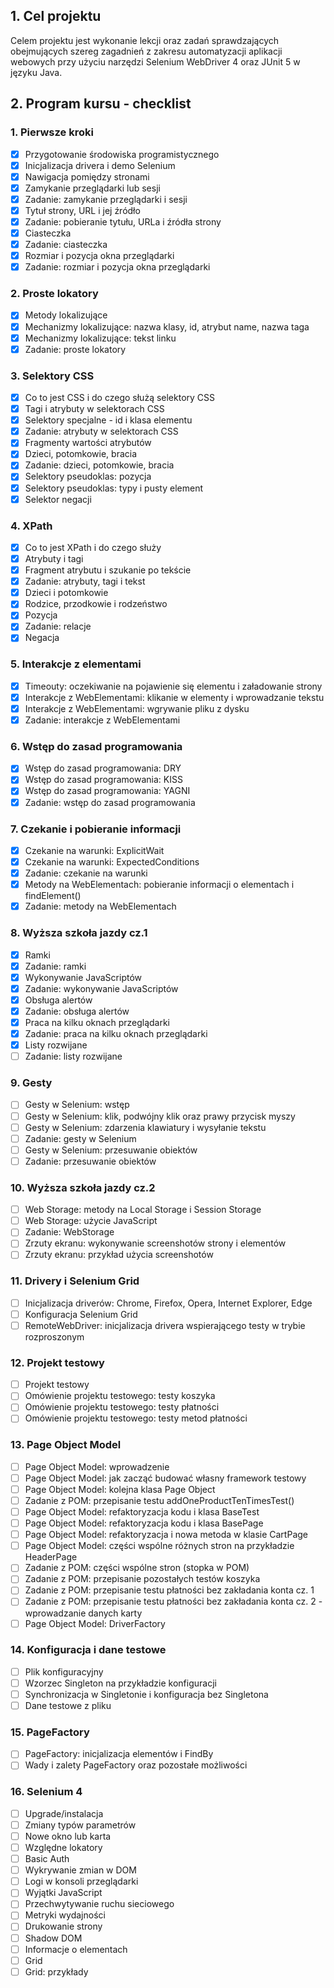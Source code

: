 ## 1.	Cel projektu
Celem projektu jest wykonanie lekcji oraz zadań sprawdzających obejmujących szereg zagadnień z zakresu automatyzacji 
aplikacji webowych przy użyciu narzędzi Selenium WebDriver 4 oraz JUnit 5 w języku Java.
## 2.	Program kursu - checklist
### 1. Pierwsze kroki
- [x] Przygotowanie środowiska programistycznego 
- [x] Inicjalizacja drivera i demo Selenium 
- [x] Nawigacja pomiędzy stronami 
- [x] Zamykanie przeglądarki lub sesji 
- [x] Zadanie: zamykanie przeglądarki i sesji 
- [x] Tytuł strony, URL i jej źródło
- [x] Zadanie: pobieranie tytułu, URLa i źródła strony
- [x] Ciasteczka
- [x] Zadanie: ciasteczka
- [x] Rozmiar i pozycja okna przeglądarki
- [x] Zadanie: rozmiar i pozycja okna przeglądarki
### 2. Proste lokatory
- [x] Metody lokalizujące
- [x] Mechanizmy lokalizujące: nazwa klasy, id, atrybut name, nazwa taga
- [x] Mechanizmy lokalizujące: tekst linku
- [x] Zadanie: proste lokatory
### 3. Selektory CSS
- [x] Co to jest CSS i do czego służą selektory CSS
- [x] Tagi i atrybuty w selektorach CSS
- [x] Selektory specjalne - id i klasa elementu
- [x] Zadanie: atrybuty w selektorach CSS
- [x] Fragmenty wartości atrybutów
- [x] Dzieci, potomkowie, bracia
- [x] Zadanie: dzieci, potomkowie, bracia
- [x] Selektory pseudoklas: pozycja
- [x] Selektory pseudoklas: typy i pusty element
- [x] Selektor negacji
### 4. XPath
- [x] Co to jest XPath i do czego służy
- [x] Atrybuty i tagi
- [x] Fragment atrybutu i szukanie po tekście
- [x] Zadanie: atrybuty, tagi i tekst
- [x] Dzieci i potomkowie
- [x] Rodzice, przodkowie i rodzeństwo
- [x] Pozycja
- [x] Zadanie: relacje
- [x] Negacja
### 5. Interakcje z elementami
- [x] Timeouty: oczekiwanie na pojawienie się elementu i załadowanie strony
- [x] Interakcje z WebElementami: klikanie w elementy i wprowadzanie tekstu
- [x] Interakcje z WebElementami: wgrywanie pliku z dysku
- [x] Zadanie: interakcje z WebElementami
### 6. Wstęp do zasad programowania
- [x] Wstęp do zasad programowania: DRY
- [x] Wstęp do zasad programowania: KISS
- [x] Wstęp do zasad programowania: YAGNI
- [x] Zadanie: wstęp do zasad programowania
### 7. Czekanie i pobieranie informacji
- [x] Czekanie na warunki: ExplicitWait
- [x] Czekanie na warunki: ExpectedConditions
- [x] Zadanie: czekanie na warunki
- [x] Metody na WebElementach: pobieranie informacji o elementach i findElement()
- [x] Zadanie: metody na WebElementach
### 8. Wyższa szkoła jazdy cz.1
- [x] Ramki
- [x] Zadanie: ramki
- [x] Wykonywanie JavaScriptów
- [x] Zadanie: wykonywanie JavaScriptów
- [x] Obsługa alertów
- [x] Zadanie: obsługa alertów
- [x] Praca na kilku oknach przeglądarki
- [x] Zadanie: praca na kilku oknach przeglądarki
- [x] Listy rozwijane
- [ ] Zadanie: listy rozwijane
### 9. Gesty
- [ ] Gesty w Selenium: wstęp
- [ ] Gesty w Selenium: klik, podwójny klik oraz prawy przycisk myszy
- [ ] Gesty w Selenium: zdarzenia klawiatury i wysyłanie tekstu
- [ ] Zadanie: gesty w Selenium
- [ ] Gesty w Selenium: przesuwanie obiektów
- [ ] Zadanie: przesuwanie obiektów
### 10. Wyższa szkoła jazdy cz.2
- [ ] Web Storage: metody na Local Storage i Session Storage
- [ ] Web Storage: użycie JavaScript
- [ ] Zadanie: WebStorage
- [ ] Zrzuty ekranu: wykonywanie screenshotów strony i elementów
- [ ] Zrzuty ekranu: przykład użycia screenshotów
### 11. Drivery i Selenium Grid
- [ ] Inicjalizacja driverów: Chrome, Firefox, Opera, Internet Explorer, Edge
- [ ] Konfiguracja Selenium Grid
- [ ] RemoteWebDriver: inicjalizacja drivera wspierającego testy w trybie rozproszonym
### 12. Projekt testowy
- [ ] Projekt testowy
- [ ] Omówienie projektu testowego: testy koszyka
- [ ] Omówienie projektu testowego: testy płatności
- [ ] Omówienie projektu testowego: testy metod płatności
### 13. Page Object Model
- [ ] Page Object Model: wprowadzenie
- [ ] Page Object Model: jak zacząć budować własny framework testowy
- [ ] Page Object Model: kolejna klasa Page Object
- [ ] Zadanie z POM: przepisanie testu addOneProductTenTimesTest()
- [ ] Page Object Model: refaktoryzacja kodu i klasa BaseTest
- [ ] Page Object Model: refaktoryzacja kodu i klasa BasePage
- [ ] Page Object Model: refaktoryzacja i nowa metoda w klasie CartPage
- [ ] Page Object Model: części wspólne różnych stron na przykładzie HeaderPage
- [ ] Zadanie z POM: części wspólne stron (stopka w POM)
- [ ] Zadanie z POM: przepisanie pozostałych testów koszyka
- [ ] Zadanie z POM: przepisanie testu płatności bez zakładania konta cz. 1
- [ ] Zadanie z POM: przepisanie testu płatności bez zakładania konta cz. 2 - wprowadzanie danych karty
- [ ] Page Object Model: DriverFactory
### 14. Konfiguracja i dane testowe
- [ ] Plik konfiguracyjny
- [ ] Wzorzec Singleton na przykładzie konfiguracji
- [ ] Synchronizacja w Singletonie i konfiguracja bez Singletona
- [ ] Dane testowe z pliku
### 15. PageFactory
- [ ] PageFactory: inicjalizacja elementów i FindBy
- [ ] Wady i zalety PageFactory oraz pozostałe możliwości
### 16. Selenium 4
- [ ] Upgrade/instalacja
- [ ] Zmiany typów parametrów
- [ ] Nowe okno lub karta
- [ ] Względne lokatory
- [ ] Basic Auth
- [ ] Wykrywanie zmian w DOM
- [ ] Logi w konsoli przeglądarki
- [ ] Wyjątki JavaScript
- [ ] Przechwytywanie ruchu sieciowego
- [ ] Metryki wydajności
- [ ] Drukowanie strony
- [ ] Shadow DOM
- [ ] Informacje o elementach
- [ ] Grid
- [ ] Grid: przykłady
